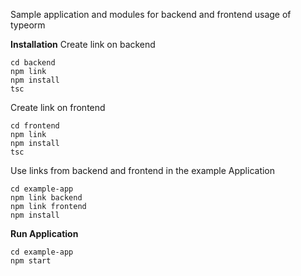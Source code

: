 Sample application and modules for backend and frontend usage of typeorm

**Installation**
Create link on backend

```
cd backend
npm link
npm install
tsc
```

Create link on frontend

```
cd frontend
npm link
npm install
tsc
```

Use links from backend and frontend in the example Application

```
cd example-app
npm link backend
npm link frontend
npm install
```

**Run Application**
```
cd example-app
npm start
```
